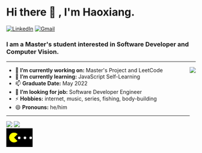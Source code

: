 <h1 align="left"> Hi there 👋 , I'm Haoxiang. </h1>

<p align="left">
   <a href="https://www.linkedin.com/in/haoxiang-roy-zhang-a29160142/"><img alt="LinkedIn" src="https://img.shields.io/badge/-HaoxiangZhang-0075b5?style=flat&logo=Linkedin&logoColor=white"></a>
   <a href="mailto:zhanghx04@gmail.com"><img alt="Gmail" src="https://img.shields.io/badge/-zhanghx04@gmail.com-eb4336?style=flate&logo=Gmail&logoColor=white"></a>
</p>

<h3 align="left">  I am a Master's student interested in Software Developer and Computer Vision. </h3>

---

<img align="right" height="155" src="https://miro.medium.com/max/970/1*xtrODkWnZ5kE2AvinwFXBA.gif"/>

- 🔭 **I’m currently working on:** Master's Project and LeetCode
- 🌱 **I’m currently learning:** JavaScript Self-Learning
- 📫 **Graduate Date:** May 2022
- 🤔 **I’m looking for job:** Software Developer Engineer
- ⚡ **Hobbies:** internet, music, series, fishing, body-building
- 😄 **Pronouns:** he/him

---

<div><img height="150px" src="https://github-readme-stats.vercel.app/api?username=zhanghx04&show_icons=true&hide_title=false&hide_border=true&theme=buefy" />
     <img height="150px" src="https://github-readme-stats.vercel.app/api/top-langs/?username=zhanghx04&show_icons=true&layout=compact&langs_count=6&hide_title=false&hide_border=true&theme=buefy" /></div>

<img align="left" height="50" src="GnY.gif"/>

<!--- 

    Useful links
    https://shields.io/   # this is for buttons
    https://github.com/anuraghazra/github-readme-stats   # this is for status cards
--->

<!-- 
**zhanghx04/zhanghx04** is a ✨ _special_ ✨ repository because its `README.md` (this file) appears on your GitHub profile.
Here are some ideas to get you started:
- 🔭 I’m currently working on ...
- 🌱 I’m currently learning ...
- 👯 I’m looking to collaborate on ...
- 🤔 I’m looking for help with ...
- 💬 Ask me about ...
- 📫 How to reach me: ...
- 😄 Pronouns: ...
- ⚡ Fun fact: ...
-->
